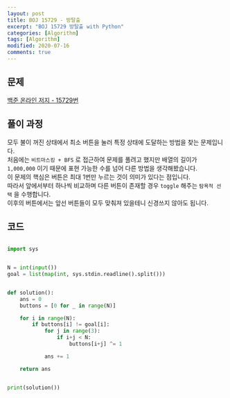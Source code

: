 ```yaml
---
layout: post
title: BOJ 15729 - 방탈출
excerpt: "BOJ 15729 방탈출 with Python"
categories: [Algorithm]
tags: [Algorithm]
modified: 2020-07-16
comments: true
---
```


## 문제
[백준 온라인 저지 - 15729번](https://www.acmicpc.net/problem/15729)


## 풀이 과정
모두 불이 꺼진 상태에서 최소 버튼을 눌러 특정 상태에 도달하는 방법을 찾는 문제입니다. <br>
처음에는 `비트마스킹 + BFS` 로 접근하여 문제를 풀려고 했지만 배열의 길이가 `1,000,000` 이기 때문에 표현 가능한 수를 넘어 다른 방법을 생각해봤습니다. <br>
이 문제의 핵심은 버튼은 최대 1번만 누르는 것이 의미가 있다는 점입니다. <br>
따라서 앞에서부터 하나씩 비교하며 다른 버튼이 존재할 경우 `toggle` 해주는 `탐욕적 선택` 을 수행합니다. <br>
이후의 버튼에서는 앞선 버튼들이 모두 맞춰져 있을테니 신경쓰지 않아도 됩니다. <br>


## 코드

~~~ python

import sys


N = int(input())
goal = list(map(int, sys.stdin.readline().split()))


def solution():
    ans = 0
    buttons = [0 for _ in range(N)]

    for i in range(N):
        if buttons[i] != goal[i]:
            for j in range(3):
                if i+j < N:
                    buttons[i+j] ^= 1

            ans += 1

    return ans


print(solution())

~~~